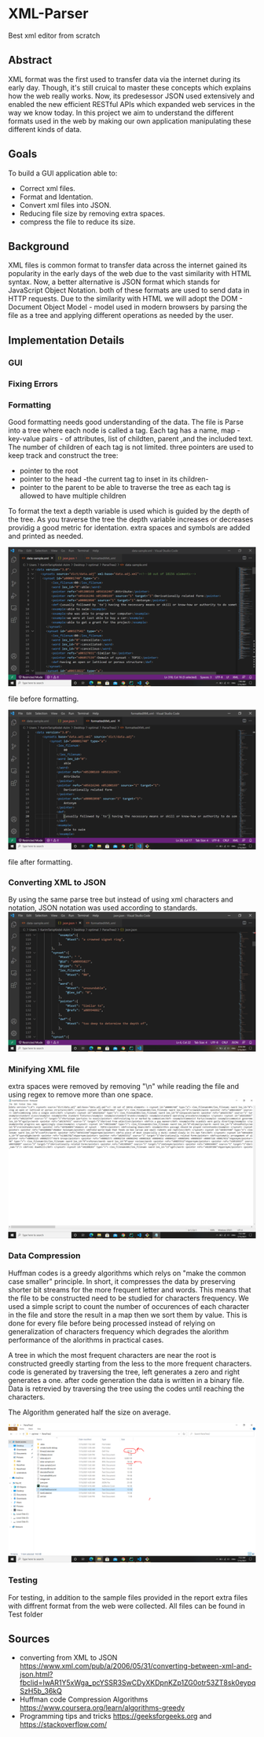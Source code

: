 # XML-Parser
Best xml editor from scratch

## Abstract
 XML format was the first used to transfer data via the internet during its early day. Though, it's still cruical to master these concepts which explains how the web really works. Now, its predesessor JSON used extensively and enabled the new efficient RESTful APIs which expanded web services in the way we know today.
In this project we aim to understand the different formats used in the web by making our own application manipulating these different kinds of data.

## Goals
 To build a GUI application able to: 
 - Correct xml files.
 - Format and Identation.
 - Convert xml files into JSON.
 - Reducing file size by removing extra spaces.
 - compress the file to reduce its size.

## Background
XML files is common format to transfer data across the internet gained its popularity in the early days of the web due to the vast similarity with HTML syntax. Now, a better alternative is JSON format which stands for JavaScript Object Notation. both of these formats are used to send data in HTTP requests.
Due to the similarity with HTML we will adopt the DOM - Document Object Model - model used in modern browsers by parsing the file as a tree and applying different operations as needed by the user.

## Implementation Details

### GUI

### Fixing Errors

### Formatting
 Good formatting needs good understanding of the data. The file is Parse into a tree where each node is called a tag.
 Each tag has a name, map - key-value pairs - of attributes, list of childten, parent ,and the included text.
 The number of children of each tag is not limited.
 three pointers are used to keep track and construct the tree:
 - pointer to the root
 - pointer to the head -the current tag to inset in its children-
 - pointer to the parent to be able to traverse the tree as each tag is allowed to have multiple children

To format the text a depth variable is used which is guided by the depth of the tree. As you traverse the tree the depth variable increases or decreases providig a good metric for identation.
extra spaces and symbols are added and printed as needed.

 ![file before formatting](https://github.com/KareimGazer/XML-Parser/blob/main/screenshots/rawData.PNG?raw=true)
 
 file before formatting.
 
  ![file after formatting](https://github.com/KareimGazer/XML-Parser/blob/main/screenshots/formatted.PNG?raw=true)
  
  file after formatting.

### Converting XML to JSON

By using the same parse tree but instead of using xml characters and notation, JSON notation was used according to standards.
 ![file after JSON formatting](https://github.com/KareimGazer/XML-Parser/blob/main/screenshots/json.PNG?raw=true)

### Minifying XML file
extra spaces were removed by removing "\n" while reading the file and using regex to remove more than one space.
 ![file after JSON formatting](https://github.com/KareimGazer/XML-Parser/blob/main/screenshots/mini.PNG?raw=true)

### Data Compression
 Huffman codes is a greedy algorithms which relys on "make the common case smaller" principle. In short, it compresses the data by preserving shorter bit streams for the more frequent letter and words. This means that the file to be constructed need to be studied for characters frequency. We used a simple script to count the number of occurences of each character in the file and store the result in a map then we sort them by value. This is done for every file before being processed instead of relying on generalization of characters frequency which degrades the alorithm performance of the alorithms in practical cases.
 
 A tree in which the most frequent characters are near the root is constructed greedly starting from the less to the more frequent characters. code is generated by traversing the tree, left generates a zero and right generates a one.
 after code generation the data is written in a binary file.
 Data is retrevied by traversing the tree using the codes until reaching the characters.
 
 The Algorithm generated half the size on average.
 
 ![files size](https://github.com/KareimGazer/XML-Parser/blob/main/screenshots/compression.PNG?raw=true)
 

### Testing
For testing, in addition to the sample files provided in the report extra files with diffrent format from the web were collected.
All files can be found in Test folder

## Sources
- converting from XML to JSON https://www.xml.com/pub/a/2006/05/31/converting-between-xml-and-json.html?fbclid=IwAR1Y5xWga_pcYSSR3SwCDyXKDpnKZp1ZG0otr53ZT8sk0eypqSzH5b_36kQ
- Huffman code Compression Algorithms https://www.coursera.org/learn/algorithms-greedy
- Programming tips and tricks https://geeksforgeeks.org and https://stackoverflow.com/
